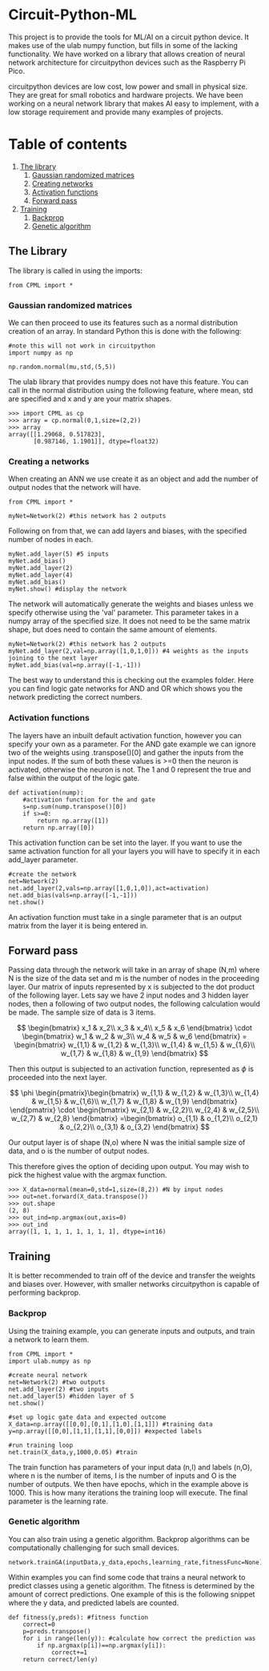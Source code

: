 # Circuit-Python-ML
This project is to provide the tools for ML/AI on a circuit python device. It makes use of the ulab numpy function, but fills in some of the lacking functionality. We have worked on a library that allows creation of neural network architecture for circuitpython devices such as the Raspberry Pi Pico.

circuitpython devices are low cost, low power and small in physical size. They are great for small robotics and hardware projects. We have been working on a neural network library that makes AI easy to implement, with a low storage requirement and provide many examples of projects.

# Table of contents
1. [The library](#lib)
    1. [Gaussian randomized matrices](#Gaussian)
    2. [Creating networks](#Creating)
    3. [Activation functions](#Activation)
    4. [Forward pass](#forward)
2. [Training](#Training)
    1. [Backprop](#Backprop)
    2. [Genetic algorithm](#Genetic)

## The Library <a name="lib"></a>
The library is called in using the imports:

```
from CPML import *
```

### Gaussian randomized matrices <a name="Gaussian"></a>
We can then proceed to use its features such as a normal distribution creation of an array. In standard Python this is done with the following:
```
#note this will not work in circuitpython
import numpy as np

np.random.normal(mu,std,(5,5))
```

The ulab library that provides numpy does not have this feature. You can call in the normal distribution using the following feature, where mean, std are specified and x and y are your matrix shapes.

```
>>> import CPML as cp
>>> array = cp.normal(0,1,size=(2,2))
>>> array
array([[1.29068, 0.517823],
       [0.987146, 1.1901]], dtype=float32)
```

### Creating a networks <a name="Creating"></a>
When creating an ANN we use create it as an object and add the number of output nodes that the network will have.

```
from CPML import *

myNet=Network(2) #this network has 2 outputs
```
Following on from that, we can add layers and biases, with the specified number of nodes in each.

```
myNet.add_layer(5) #5 inputs
myNet.add_bias()
myNet.add_layer(2)
myNet.add_layer(4)
myNet.add_bias()
myNet.show() #display the network
```
The network will automatically generate the weights and biases unless we specify otherwise using the 'val' parameter. This parameter takes in a numpy array of the specified size. It does not need to be the same matrix shape, but does need to contain the same amount of elements.

```
myNet=Network(2) #this network has 2 outputs
myNet.add_layer(2,val=np.array([1,0,1,0])) #4 weights as the inputs joining to the next layer
myNet.add_bias(val=np.array([-1,-1]))
```
The best way to understand this is checking out the examples folder. Here you can find logic gate networks for AND and OR which shows you the network predicting the correct numbers.

### Activation functions <a name="Activation"></a>

The layers have an inbuilt default activation function, however you can specify your own as a parameter. For the AND gate example we can ignore two of the weights using .transpose()[0] and gather the inputs from the input nodes. If the sum of both these values is >=0 then the neuron is activated, otherwise the neuron is not. The 1 and 0 represent the true and false within the output of the logic gate.

```
def activation(nump):
    #activation function for the and gate
    s=np.sum(nump.transpose()[0])
    if s>=0:
        return np.array([1])
    return np.array([0])
```
This activation function can be set into the layer. If you want to use the same activation function for all your layers you will have to specify it in each add_layer parameter.
```
#create the network
net=Network(2)
net.add_layer(2,vals=np.array([1,0,1,0]),act=activation)
net.add_bias(vals=np.array([-1,-1]))
net.show()
```
An activation function must take in a single parameter that is an output matrix from the layer it is being entered in.

## Forward pass <a name="forward"></a>
Passing data through the network will take in an array of shape (N,m) where N is the size of the data set and m is the number of nodes in the proceeding layer. Our matrix of inputs represented by x is subjected to the dot product of the following layer. Lets say we have 2 input nodes and 3 hidden layer nodes, then a following of two output nodes, the following calculation would be made. The sample size of data is 3 items.

$$
\begin{bmatrix}
x_1 & x_2\\
x_3 & x_4\\
x_5 & x_6
\end{bmatrix} \cdot \begin{bmatrix}
w_1 & w_2 & w_3\\
w_4 & w_5 & w_6
\end{bmatrix} = \begin{bmatrix}
w_{1,1} & w_{1,2} & w_{1,3}\\
w_{1,4} & w_{1,5} & w_{1,6}\\
w_{1,7} & w_{1,8} & w_{1,9}
\end{bmatrix}
$$

Then this output is subjected to an activation function, represented as $\phi$ is proceeded into the next layer.

$$
\phi \begin{pmatrix}\begin{bmatrix}
w_{1,1} & w_{1,2} & w_{1,3}\\
w_{1,4} & w_{1,5} & w_{1,6}\\
w_{1,7} & w_{1,8} & w_{1,9}
\end{bmatrix}
\end{pmatrix}
\cdot
\begin{bmatrix}
w_{2,1} & w_{2,2}\\
w_{2,4} & w_{2,5}\\
w_{2,7} & w_{2,8}
\end{bmatrix} =\begin{bmatrix}
o_{1,1} & o_{1,2}\\
o_{2,1} & o_{2,2}\\
o_{3,1} & o_{3,2}
\end{bmatrix}
$$

Our output layer is of shape (N,o) where N was the initial sample size of data, and o is the number of output nodes.

This therefore gives the option of deciding upon output. You may wish to pick the highest value with the argmax function.
```
>>> X_data=normal(mean=0,std=1,size=(8,2)) #N by input nodes
>>> out=net.forward(X_data.transpose())
>>> out.shape
(2, 8)
>>> out_ind=np.argmax(out,axis=0)
>>> out_ind
array([1, 1, 1, 1, 1, 1, 1, 1], dtype=int16)
```


## Training <a name="Training"></a>
It is better recommended to train off of the device and transfer the weights and biases over. However, with smaller networks circuitpython is capable of performing backprop.

### Backprop <a name="Backprop"></a>
Using the training example, you can generate inputs and outputs, and train a network to learn them.
```
from CPML import *
import ulab.numpy as np

#create neural network
net=Network(2) #two outputs
net.add_layer(2) #two inputs
net.add_layer(5) #hidden layer of 5
net.show()

#set up logic gate data and expected outcome
X_data=np.array([[0,0],[0,1],[1,0],[1,1]]) #training data
y=np.array([[0,0],[1,1],[1,1],[0,0]]) #expected labels

#run training loop    
net.train(X_data,y,1000,0.05) #train
```

The train function has parameters of your input data (n,I) and labels (n,O), where n is the number of items, I is the number of inputs and O is the number of outputs. We then have epochs, which in the example above is 1000. This is how many iterations the training loop will execute. The final parameter is the learning rate.

### Genetic algorithm <a name="Genetic"></a>
You can also train using a genetic algorithm. Backprop algorithms can be computationally challenging for such small devices.

```
network.trainGA(inputData,y_data,epochs,learning_rate,fitnessFunc=None):
```

Within examples you can find some code that trains a neural network to predict classes using a genetic algorithm. The fitness is determined by the amount of correct predictions. One example of this is the following snippet where the y data, and predicted labels are counted.

```
def fitness(y,preds): #fitness function
    correct=0
    p=preds.transpose()
    for i in range(len(y)): #calculate how correct the prediction was
        if np.argmax(p[i])==np.argmax(y[i]):
            correct+=1
    return correct/len(y)
```
